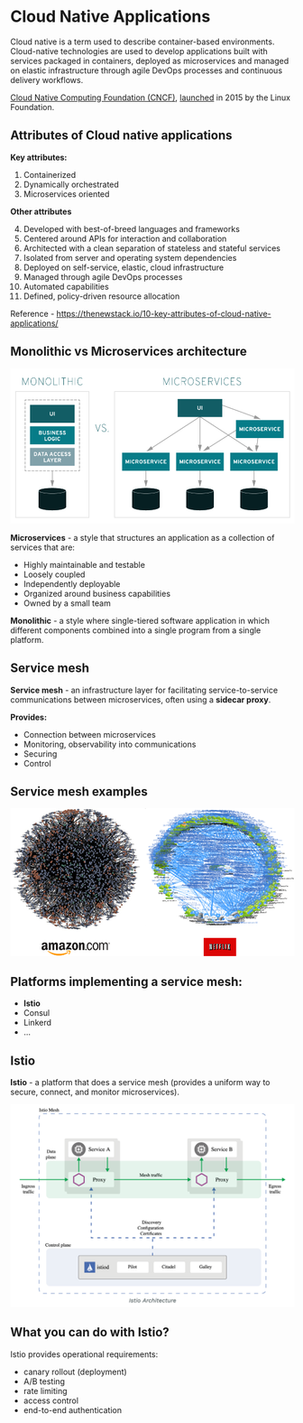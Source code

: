 # Cloud Native Applications

Cloud native is a term used to describe container-based environments. Cloud-native technologies are used to develop applications built with services packaged in containers, deployed as microservices and managed on elastic infrastructure through agile DevOps processes and continuous delivery workflows.

[Cloud Native Computing Foundation (CNCF)](https://www.cncf.io/), [launched](https://www.cncf.io/announcements/2015/06/21/new-cloud-native-computing-foundation-to-drive-alignment-among-container-technologies/) in 2015 by the Linux Foundation.

## Attributes of Cloud native applications

**Key attributes:**
1. Containerized
2. Dynamically orchestrated
3. Microservices oriented

**Other attributes**

4. Developed with best-of-breed languages and frameworks
5. Centered around APIs for interaction and collaboration
6. Architected with a clean separation of stateless and stateful services
7. Isolated from server and operating system dependencies
8. Deployed on self-service, elastic, cloud infrastructure
9. Managed through agile DevOps processes
10. Automated capabilities
11. Defined, policy-driven resource allocation

Reference - https://thenewstack.io/10-key-attributes-of-cloud-native-applications/

## Monolithic vs Microservices architecture

![Monolithic vs Microservices architecture](image/monolithic-vs-microservices.png)

**Microservices** - a style that structures an application as a collection of services that are:

- Highly maintainable and testable
- Loosely coupled
- Independently deployable
- Organized around business capabilities
- Owned by a small team

**Monolithic** - a style where single-tiered software application in which different components combined into a single program from a single platform.

## Service mesh

**Service mesh** - an infrastructure layer for facilitating service-to-service communications between microservices, often using a **sidecar proxy**.

**Provides:**

  - Connection between microservices
  - Monitoring, observability into communications
  - Securing
  - Control

## Service mesh examples

![Service mesh examples](image/sm-amazon-netflix.png)

## Platforms implementing a service mesh:

  - **Istio**
  - Consul
  - Linkerd
  - ...

## Istio

**Istio** - a platform that does a service mesh (provides a uniform way to secure, connect, and monitor microservices).

![Istio architecture](image/istio.png)

## What you can do with Istio?

Istio provides operational requirements:

- canary rollout (deployment)
- A/B testing
- rate limiting
- access control
- end-to-end authentication

